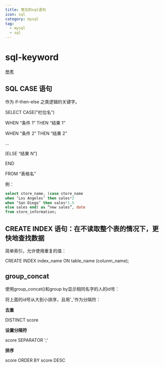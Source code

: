 ```yaml
---
title: 常见的sql语句
icon: sql
category: mysql
tag:
  - mysql
  - sql
---
```

  
# sql-keyword

[参考](https://mp.weixin.qq.com/s?__biz=MzAxMTMwNTMxMQ==&mid=2649248455&idx=1&sn=57539b783e2f4a0bdc54c7ca63e162a6&chksm=835fdaf7b42853e19fea0c1ecdf2e62dc70591c37129e3fd53193773ca372c7958b5b450f4b7&scene=21#wechat_redirect)

## SQL CASE 语句

作为 if-then-else 之类逻辑的关键字。

SELECT CASE("栏位名”)

WHEN “条件 1” THEN “结果 1”

WHEN “条件 2” THEN “结果 2”

...

[ELSE “结果 N”]

END

FROM “表格名”

例：

```sql
select store_name, (case store_name
when ’Los Angeles’ then sales*2
when ‘San Diego’ then sales*1.5
else sales end) as “new sales”, date
from store_information;

```

## CREATE INDEX 语句：在不读取整个表的情况下，更快地查找数据

简单索引，允许使用重复的值：

CREATE INDEX index_name ON table_name (colunm_name);

## group_concat

使用group_concat()和group by显示相同名字的人的id号：

将上面的id号从大到小排序，且用'_'作为分隔符：

**去重**

DISTINCT score

**设置分隔符**

score SEPARATOR ';'

**排序**

score ORDER BY score DESC
